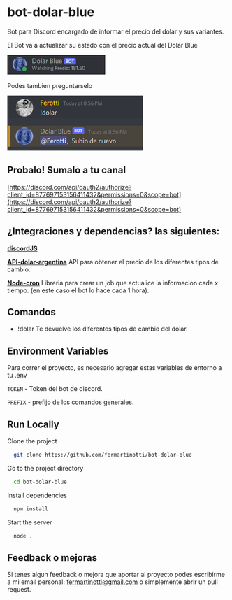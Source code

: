# bot-dolar-blue
Bot para Discord encargado de informar el precio del dolar y sus variantes.

El Bot va a actualizar su estado con el precio actual del Dolar Blue

![bot screenshot](https://github.com/fermartinotti/bot-dolar-blue/blob/main/assets/bot.PNG)

Podes tambien preguntarselo

![bot_precio](https://github.com/fermartinotti/bot-dolar-blue/blob/main/assets/subio.png)

## Probalo! Sumalo a tu canal
[https://discord.com/api/oauth2/authorize?client_id=877697153156411432&permissions=0&scope=bot](https://discord.com/api/oauth2/authorize?client_id=877697153156411432&permissions=0&scope=bot)

## ¿Integraciones y dependencias? las siguientes:
[**discordJS**](https://discord.js.org/)

[**API-dolar-argentina**](https://github.com/Castrogiovanni20/api-dolar-argentina) API para obtener el precio de los diferentes tipos de cambio.

[**Node-cron**](https://www.npmjs.com/package/cron) Libreria para crear un job que actualice la informacion cada x tiempo. (en este caso el bot lo hace cada 1 hora).

## Comandos

- !dolar
Te devuelve los diferentes tipos de cambio del dolar.

## Environment Variables

Para correr el proyecto, es necesario agregar estas variables de entorno a tu .env

`TOKEN` - Token del bot de discord.

`PREFIX` - prefijo de los comandos generales.
  
## Run Locally

Clone the project

```bash
  git clone https://github.com/fermartinotti/bot-dolar-blue
```

Go to the project directory

```bash
  cd bot-dolar-blue
```

Install dependencies

```bash
  npm install
```

Start the server

```bash
  node .
```
  
## Feedback o mejoras

Si tenes algun feedback o mejora que aportar al proyecto podes escribirme a mi email personal: fermartinotti@gmail.com o simplemente abrir un pull request.

  

